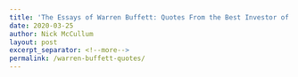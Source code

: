 ```yaml
---
title: 'The Essays of Warren Buffett: Quotes From the Best Investor of All Time'
date: 2020-03-25
author: Nick McCullum
layout: post
excerpt_separator: <!--more-->
permalink: /warren-buffett-quotes/
---
```

